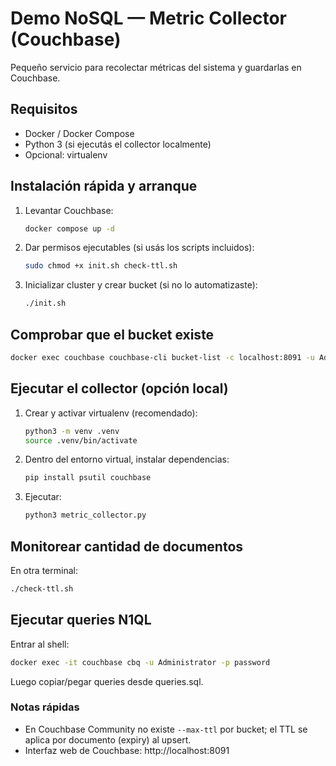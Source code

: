 # Demo NoSQL — Metric Collector (Couchbase)

Pequeño servicio para recolectar métricas del sistema y guardarlas en Couchbase.

## Requisitos
- Docker / Docker Compose
- Python 3 (si ejecutás el collector localmente)
- Opcional: virtualenv

## Instalación rápida y arranque
1. Levantar Couchbase:
   ```bash
   docker compose up -d
   ```

2. Dar permisos ejecutables (si usás los scripts incluidos):
   ```bash
   sudo chmod +x init.sh check-ttl.sh
   ```

3. Inicializar cluster y crear bucket (si no lo automatizaste):
   ```bash
   ./init.sh
   ```

## Comprobar que el bucket existe
```bash
docker exec couchbase couchbase-cli bucket-list -c localhost:8091 -u Administrator -p password
```

## Ejecutar el collector (opción local)
1. Crear y activar virtualenv (recomendado):
   ```bash
   python3 -m venv .venv
   source .venv/bin/activate
   ```

2. Dentro del entorno virtual, instalar dependencias:
   ```bash
   pip install psutil couchbase
   ```

3. Ejecutar:
   ```bash
   python3 metric_collector.py
   ```

## Monitorear cantidad de documentos

En otra terminal:

```bash
./check-ttl.sh
```

## Ejecutar queries N1QL

Entrar al shell:

```bash
docker exec -it couchbase cbq -u Administrator -p password
```

Luego copiar/pegar queries desde queries.sql.


### Notas rápidas
- En Couchbase Community no existe `--max-ttl` por bucket; el TTL se aplica por documento (expiry) al upsert.
- Interfaz web de Couchbase: http://localhost:8091
